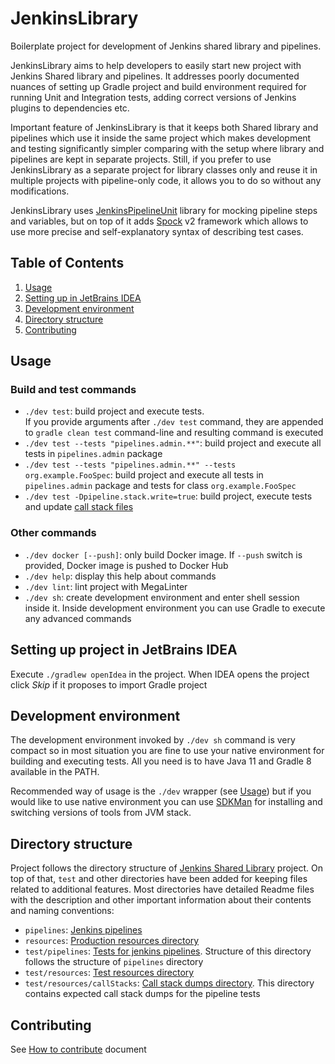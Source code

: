 # JenkinsLibrary

Boilerplate project for development of Jenkins shared library and pipelines.

JenkinsLibrary aims to help developers to easily start new project with Jenkins Shared library and pipelines.
It addresses poorly documented nuances of setting up Gradle project and build environment required for
running Unit and Integration tests, adding correct versions of Jenkins plugins to dependencies etc.

Important feature of JenkinsLibrary is that it keeps both Shared library and pipelines which use it inside the same
project which makes development and testing significantly simpler comparing with the setup where library and pipelines
are kept in separate projects. Still, if you prefer to use JenkinsLibrary as a separate project for library classes
only and reuse it in multiple projects with pipeline-only code, it allows you to do so without any modifications.

JenkinsLibrary uses [JenkinsPipelineUnit](https://github.com/jenkinsci/JenkinsPipelineUnit) library for
mocking pipeline steps and variables, but on top of it adds [Spock](https://github.com/spockframework/spock) v2
framework which allows to use more precise and self-explanatory syntax of describing test cases.


## Table of Contents

1. [Usage](#usage)
1. [Setting up in JetBrains IDEA](#setting-up-project-in-jetbrains-idea)
1. [Development environment](#development-environment)
1. [Directory structure](#directory-structure)
1. [Contributing](#contributing)


<!-- begin of help -->

## Usage

### Build and test commands

- `./dev test`: build project and execute tests.  
  If you provide arguments after `./dev test` command, they are appended to `gradle clean test` command-line and
  resulting command is executed
- `./dev test --tests "pipelines.admin.**"`: build project and execute all tests in `pipelines.admin` package
- `./dev test --tests "pipelines.admin.**" --tests org.example.FooSpec`: build project and execute all tests in
  `pipelines.admin` package and tests for class `org.example.FooSpec`
- `./dev test -Dpipeline.stack.write=true`: build project, execute tests and update
  [call stack files](test/resources/callStacks/README.md)

### Other commands

- `./dev docker [--push]`: only build Docker image. If `--push` switch is provided, Docker image is pushed to Docker Hub
- `./dev help`: display this help about commands
- `./dev lint`: lint project with MegaLinter
- `./dev sh`: create development environment and enter shell session inside it. Inside development environment you can
  use Gradle to execute any advanced commands

<!-- end of help -->


## Setting up project in JetBrains IDEA

Execute `./gradlew openIdea` in the project. When IDEA opens the project click *Skip* if it proposes to import Gradle
project


## Development environment

The development environment invoked by `./dev sh` command is very compact so in most situation you are
fine to use your native environment for building and executing tests. All you need is to have Java 11
and Gradle 8 available in the PATH.

Recommended way of usage is the `./dev` wrapper (see [Usage](#usage))
but if you would like to use native environment you can use [SDKMan](https://sdkman.io) for installing
and switching versions of tools from JVM stack.

## Directory structure

Project follows the directory structure of
[Jenkins Shared Library](https://www.jenkins.io/doc/book/pipeline/shared-libraries/#directory-structure)
project. On top of that, `test` and other directories have been added for keeping files related to
additional features. Most directories have detailed Readme files with the description and other
important information about their contents and naming conventions:

- `pipelines`: [Jenkins pipelines](pipelines/README.md)
- `resources`: [Production resources directory](resources/README.md)
- `test/pipelines`: [Tests for jenkins pipelines](test/pipelines/README.md). Structure of this directory follows
  the structure of `pipelines` directory
- `test/resources`: [Test resources directory](test/resources/README.md)
- `test/resources/callStacks`: [Call stack dumps directory](test/resources/callStacks/README.md). This directory
  contains expected call stack dumps for the pipeline tests


## Contributing

See [How to contribute](CONTRIBUTING.md) document
